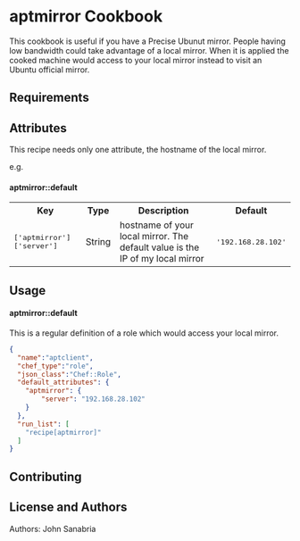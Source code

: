aptmirror Cookbook
==================
This cookbook is useful if you have a Precise Ubunut mirror. People having low bandwidth could take advantage of a local mirror. When it is applied the cooked machine would access to your local mirror instead to visit an Ubuntu official mirror.

Requirements
------------


Attributes
----------
This recipe needs only one attribute, the hostname of the local mirror.  

e.g.
#### aptmirror::default
<table>
  <tr>
    <th>Key</th>
    <th>Type</th>
    <th>Description</th>
    <th>Default</th>
  </tr>
  <tr>
    <td><tt>['aptmirror']['server']</tt></td>
    <td>String</td>
    <td>hostname of your local mirror. The default value is the IP of my local mirror</td>
    <td><tt>'192.168.28.102'</tt></td>
  </tr>
</table>

Usage
-----
#### aptmirror::default
This is a regular definition of a role which would access your local mirror.


```json
{
  "name":"aptclient",
  "chef_type":"role",
  "json_class":"Chef::Role",
  "default_attributes": {
	"aptmirror": {
		"server": "192.168.28.102"
	}
  },
  "run_list": [
    "recipe[aptmirror]"
  ]
}
```

Contributing
------------

License and Authors
-------------------
Authors: John Sanabria
